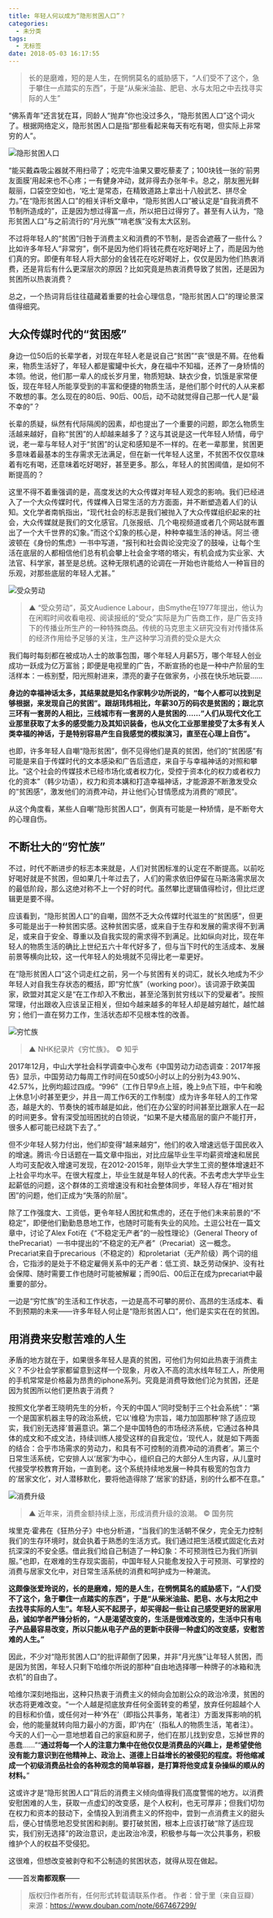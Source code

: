 ```yaml
---
title: 年轻人何以成为“隐形贫困人口”？
categories:
  - 未分类
tags:
  - 无标签
date: 2018-05-03 16:17:55
---
```


<script setup lang="ts">
import PostHeader from '../../_components/PostHeader.vue'
</script>

<PostHeader :postId='2600216759' />

> 长的是磨难，短的是人生，在惘惘莫名的威胁感下，“人们受不了这个，急于攀住一点踏实的东西”，于是“从柴米油盐、肥皂、水与太阳之中去找寻实际的人生”

“佛系青年”还言犹在耳，同龄人“抛弃”你也没过多久，“隐形贫困人口”这个词火了。根据网络定义，隐形贫困人口是指“那些看起来每天有吃有喝，但实际上非常穷的人”。

![隐形贫困人口](https://github.com/user-attachments/assets/9094adaf-3df0-466e-a21c-76b527ea6726)

“能买戴森吸尘器就不用扫帚了；吃完牛油果又要吃藜麦了；100块钱一张的‘前男友面膜’用起来也不心疼；一有健身冲动，就非得去办张年卡。总之，朋友圈光鲜靓丽，口袋空空如也，‘吃土’是常态，在精致道路上拿出十八般武艺、拼尽全力。”在“隐形贫困人口”的相关评析文章中，“隐形贫困人口”被认定是“自我消费不节制所造成的”，正是因为想过得富一点，所以把日过得穷了。甚至有人认为，“隐形贫困人口”与之前流行的“月光族”“啃老族”没有太大区别。

不过将年轻人的“贫困”归咎于消费主义和消费的不节制，是否会遮蔽了一些什么？比如许多年轻人“非常穷”，倒不是因为他们将钱花费在吃好喝好上了，而是因为他们真的穷。即便有年轻人将大部分的金钱花在吃好喝好上，仅仅是因为他们热衷消费，还是背后有什么更深层次的原因？比如究竟是热衷消费导致了贫困，还是因为贫困所以热衷消费？

总之，一个热词背后往往蕴藏着重要的社会心理信息，“隐形贫困人口”的理论景深值得细究。

## **大众传媒时代的“贫困感”**

身边一位50后的长辈学者，对现在年轻人老是说自己“贫困”“丧”很是不屑。在他看来，物质生活好了，年轻人都是蜜罐中长大，身在福中不知福，还养了一身矫情的本领。他说，他们那一辈人的成长岁月里，物质短缺、缺衣少食，饥饿是家常便饭，现在年轻人所能享受到的丰富和便捷的物质生活，是他们那个时代的人从来都不敢想的事。怎么现在的80后、90后、00后，动不动就觉得自己那一代人是“最不幸的”？

长辈的质疑，纵然有代际隔阂的因素，却也提出了一个重要的问题，即怎么物质生活越来越好，自称“贫困”的人却越来越多了？这与其说是这一代年轻人矫情，毋宁说，老一辈与年轻人对于“贫困”的认定和感知是不一样的。在老一辈那里，贫困更多意味着最基本的生存需求无法满足，但在新一代年轻人这里，不贫困不仅仅意味着有吃有喝，还意味着吃好喝好，甚至更多。那么，年轻人的贫困阈值，是如何不断提高的？

这里不得不着重强调的是，高度发达的大众传媒对年轻人观念的影响。我们已经进入了一个大众传媒时代，传媒榫入日常生活的方方面面，并不断塑造着人们的认知。文化学者南帆指出，“现代社会的标志是我们被抛入了大众传媒组织起来的社会，大众传媒就是我们的文化感官。几张报纸、几个电视频道或者几个网站就布置出了一个大千世界的幻象。”而这个幻象的核心是，种种幸福生活的神话。阿兰·德波顿在《身份的焦虑》一书中写道，“报刊和社会舆论没完没了的鼓噪，让每个生活在底层的人都相信他们总有机会攀上社会金字塔的塔尖，有机会成为实业家、大法官、科学家，甚至是总统。这种无限机遇的论调在一开始也许能给人一种盲目的乐观，对那些底层的年轻人尤甚。”

![受众劳动](https://github.com/user-attachments/assets/b7779749-7873-4d25-9c0e-094252ec4b58)

> ▲ “受众劳动”，英文Audience Labour，由Smythe在1977年提出，他认为在闲暇时间收看电视、阅读报纸的“受众”实际是为广告商工作，是广告支持下的传播业所生产的一种特殊商品。传统的马克思主义研究没有对传播体系的经济作用给予足够的关注，生产这种学习消费的受众是大众

我们每时每刻都在被成功人士的故事包围，哪个年轻人月薪5万，哪个年轻人创业成功一跃成为亿万富翁；即便是电视里的广告，不断宣扬的也是一种中产阶层的生活样本：一栋别墅，阳光照射进来，漂亮的妻子在做家务，小孩在快乐地玩耍……

**身边的幸福神话太多，其结果就是知名作家韩少功所说的，“每个人都可以找到足够根据，来发现自己的贫困”。跟胡玮炜相比，年薪30万的码农是贫困的；跟北京三环有一套房的人相比，三线城市有一套房的人是贫困的……“人们从现代文化工业那里获取了太多的感受能力及其知识装备，也从文化工业那里接受了太多有关人类幸福的神话，于是特别容易产生自我感觉的模拟演习，直至在心理上自伤”。**

也即，许多年轻人自嘲“隐形贫困”，倒不见得他们是真的贫困，他们的“贫困感”有可能是来自于传媒时代的文本感染和广告后遗症，来自于与幸福神话的对照和攀比。“这个社会的传媒技术已经市场化或者权力化，受控于资本化的权力或者权力化的资本”（韩少功语），权力和资本媾和打造幸福神话，才能源源不断激发受众的“贫困感”，激发他们的消费冲动，并让他们心甘情愿成为消费的“顺民”。

从这个角度看，某些人自嘲“隐形贫困人口”，倒真有可能是一种矫情，是不断夸大的心理自伤。

## **不断壮大的“穷忙族”**

不过，时代不断进步的标志本来就是，人们对贫困标准的认定在不断提高。以前吃好喝好就是不贫困，但如果几十年过去了，人们的需求依旧停留在马斯洛需求层次的最低阶段，那么这绝对称不上一个好的时代。虽然攀比逻辑值得检讨，但比烂逻辑更是要不得。

应该看到，“隐形贫困人口”的自嘲，固然不乏大众传媒时代滋生的“贫困感”，但更多可能是出于一种贫困实感。这种贫困实感，或来自于生存和发展的需求得不到满足，或来自于安全、尊重以及自我实现的需求得不到满足。比如纵向对比，现在年轻人的物质生活的确比上世纪五六十年代好多了，但与当下时代的生活成本、发展前景等横向比较，这一代年轻人的处境就不见得比老一辈更好。

在“隐形贫困人口”这个词走红之前，另一个与贫困有关的词汇，就长久地成为不少年轻人对自我生存状态的概括，即“穷忙族”（working poor）。该词源于欧美国家，欧盟对其定义是“在工作却入不敷出，甚至沦落到贫穷线以下的受雇者”。按照常理，付出跟收入应该呈正相关，但如今越来越多的年轻人却是越穷越忙，越忙越穷；他们一直在努力工作，生活状态却不见根本性的改善。

![穷忙族](https://github.com/user-attachments/assets/1cb79baa-3b10-4a21-af68-457b56766ced)

> ▲ NHK纪录片《穷忙族》。 © 知乎

2017年12月，中山大学社会科学调查中心发布《中国劳动力动态调查：2017年报告》显示，中国劳动力每周工作时间在50或50小时以上的分别为43.90%、42.57%，比例均超过四成。“996”（工作日早9点上班，晚上9点下班，中午和晚上休息1小时甚至更少，并且一周工作6天的工作制度）成为许多年轻人的工作常态，越是大的、节奏快的城市越是如此，他们在办公室的时间甚至比跟家人在一起的时间更多。曾有深受加班困扰的白领说，“如果不是大楼高层的窗户不能打开，很多人都可能已经跳下去了。”

但不少年轻人努力付出，他们却变得“越来越穷”，他们的收入增速远低于国民收入的增速。腾讯·今日话题在一篇文章中指出，对比应届毕业生平均薪资增速和居民人均可支配收入增速可发现，在2012-2015年，刚毕业大学生工资的整体增速赶不上社会平均水平。在很大程度上，毕业生就是年轻人的代表。不去考虑大学毕业生起薪低的问题，这个群体的工资增速没有和社会整体同步，年轻人存在“相对贫困”的问题，他们正成为“失落的阶层”。

除了工作强度大、工资低，更令年轻人困扰和焦虑的，还在于他们未来前景的“不稳定”，即便他们勤勤恳恳地工作，也随时可能有失业的风险。土逗公社在一篇文章中，讨论了Alex Foti在《“不稳定无产者”的一般性理论》（General Theory of thePrecariat）一书中提出的“不稳定的无产者”（Precariat）这一概念。Precariat来自于precarious（不稳定的）和proletariat（无产阶级）两个词的组合，它指涉的是处于不稳定雇佣关系中的无产者：低工资、缺乏劳动保护、没有社会保障、随时需要工作也随时可能被解雇；而90后、00后正在成为precariat中最重要的部分。

一边是“穷忙族”的生活和工作状态，一边是高不可攀的房价、高昂的生活成本、看不到预期的未来——许多年轻人何止是“隐形贫困人口”，他们是实实在在的贫困。

## **用消费来安慰苦难的人生**

矛盾的地方就在于，如果很多年轻人是真的贫困，可他们为何如此热衷于消费主义？不少社会学家都留意到这样一个现象，月收入不高的流水线年轻工人，所使用的手机常常是价格最为昂贵的iphone系列。究竟是消费导致他们沦为贫困，还是因为贫困所以他们更热衷于消费？

按照文化学者王晓明先生的分析，今天的中国人“同时受制于三个社会系统”：“第一个是国家机器主导的政治系统，它以‘维稳’为宗旨，竭力加固那种‘除了适应现实，我们别无选择’普遍意识。第二个是中国特色的市场经济系统，它通过各种具体的成文和不成文法，持续训练人接受这样的自我定位，‘现代人，就是如下两面的结合：合乎市场需求的劳动力，和具有不可控制的消费冲动的消费者’。第三个日常生活系统，它安排人以‘居家’为中心，组织自己的大部分人生内容，从儿童时代接受学校教育开始，一直到老。这个系统持续地发展一种具有极宽的包含力的‘居家文化’，对人潜移默化，要将他造得除了‘居家’的舒适，别的什么都不在意。”

![消费升级](https://github.com/user-attachments/assets/a05a5c56-10d6-4987-b981-d9e9c083fd7e)

> ▲ 近年来，消费金额持续上涨，形成消费升级的浪潮。 © 国务院

埃里克·霍弗在《狂热分子》中也分析道，“当我们的生活朝不保夕，完全无力控制我们的生存环境时，就会执着于熟悉的生活方式。我们通过把生活模式固定化去对抗深深的不安全感。借此我们给自己制造了一种幻象：不可预测性已为我们所驯服。”也即，在艰难的生存现实面前，中国年轻人只能愈发投入于可预测、可掌控的消费与居家文化中，对日常生活系统的消费和呵护成为一种潮流。

**这颇像张爱玲说的，长的是磨难，短的是人生，在惘惘莫名的威胁感下，“人们受不了这个，急于攀住一点踏实的东西”，于是“从柴米油盐、肥皂、水与太阳之中去找寻实际的人生”。年轻人买不起房子，却买得起一些让自己感受更好的居家用品，诚如学者严锋分析的，“人是渴望改变的，生活是很难改变的，生活中只有电子产品最容易改变，所以只能从电子产品的更新中获得一种虚幻的改变感，安慰苦难的人生。”**

因此，不少对“隐形贫困人口”的批评颠倒了因果，并非“月光族”让年轻人贫困，而是因为贫困，年轻人只剩下哈维尔所说的那种“自由地选择哪一种牌子的冰箱和洗衣机”的自由了。

哈维尔深刻地指出，这种只热衷于消费主义的倾向会加剧公众的政治冷漠，贫困的状态将更难改变。“一个人越是彻底放弃任何全面转变的希望，放弃任何超越个人的目标和价值，或任何对一种‘外在’（即指公共事务，笔者注）方面发挥影响的机会，他的能量就转向阻力最小的方面，即‘内在’（指私人的物质生活，笔者注）。今天的人们一心一意地想着自己的家庭和房子，他们在那儿找到安息，忘掉世界的愚蠢……”“**通过将每一个人的注意力集中在他仅仅是消费品的兴趣上，是希望使他没有能力意识到在他精神上、政治上、道德上日益增长的被侵犯的程度。将他缩减成一个初级消费品社会的各种观念的简单容器，是打算将他变成复杂操纵的顺从的材料。**”

这或许才是“隐形贫困人口”背后的消费主义倾向值得我们高度警惕的地方。以消费安慰困难的人生，获取一点虚幻的改变感，是个人权利，也无可厚非；但我们切勿在权力和资本的鼓动下，全情投入到消费主义的怀抱中，尝到一点消费主义的甜头后，便心甘情愿地忍受贫困和剥削。要打破贫困，根本上应该打破“除了适应现实，我们别无选择”的政治意识，走出政治冷漠，积极参与每一次公共事务，积极维护个人的权益不受侵犯。

这很难，但想改变被剥夺和不公制造的贫困状态，就得从现在做起。

——首发**南都观察**——

> 版权归作者所有，任何形式转载请联系作者。
> 作者：曾于里（来自豆瓣）
> 来源：https://www.douban.com/note/667467299/